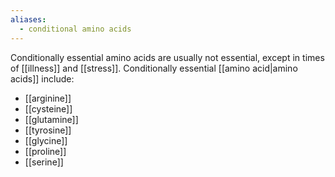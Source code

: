 ```yaml
---
aliases:
  - conditional amino acids
---
```

Conditionally essential amino acids are usually not essential, except in times of [[illness]] and [[stress]]. Conditionally essential [[amino acid|amino acids]] include:
- [[arginine]]
- [[cysteine]]
- [[glutamine]]
- [[tyrosine]]
- [[glycine]]
- [[proline]]
- [[serine]]